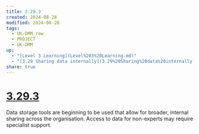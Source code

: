 ```yaml
---
title: 3.29.3
created: 2024-08-28
modified: 2024-08-28
tags:
  - UK-DMM_row
  - PROJECT
  - UK-DMM
up:
  - "[Level 3 Learning](Level%203%20Learning.md)"
  - "[3.29 Sharing data internally](3.29%20Sharing%20data%20internally.md)"
share: true
---
```

# [3.29.3](3.29.3.md)

Data storage tools are beginning to be used that allow for broader, internal sharing across the organisation. Access to data for non-experts may require specialist support.
